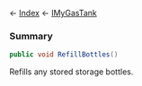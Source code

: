 ← [Index](Api-Index) ← [IMyGasTank](Sandbox.ModAPI.Ingame.IMyGasTank)

### Summary

```csharp
public void RefillBottles()
```

Refills any stored storage bottles.

